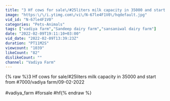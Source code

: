 ```yaml
---
title: "3 Hf cows for sale\/#25liters milk capacity in 35000 and start from #7000\/vadiya farm\/09-02-2022"
image: "https:\/\/i.ytimg.com\/vi\/N-67le4F1V0\/hqdefault.jpg"
vid_id: "N-67le4F1V0"
categories: "Pets-Animals"
tags: ["vadiya farm","Sandeep dairy farm","sansaniwal dairy farm"]
date: "2022-02-09T19:11:10+03:00"
vid_date: "2022-02-09T13:39:23Z"
duration: "PT11M2S"
viewcount: "1039"
likeCount: "82"
dislikeCount: ""
channel: "Vadiya Farm"
---
```

{% raw %}3 Hf cows for sale/#25liters milk capacity in 35000 and start from #7000/vadiya farm/09-02-2022<br /><br />#vadiya_farm #forsale #hf{% endraw %}
